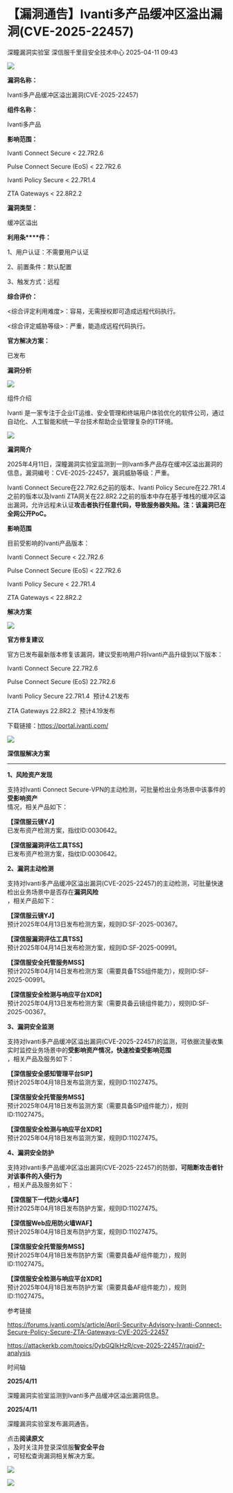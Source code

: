 #  【漏洞通告】Ivanti多产品缓冲区溢出漏洞(CVE-2025-22457)   
深瞳漏洞实验室  深信服千里目安全技术中心   2025-04-11 09:43  
  
![](https://mmbiz.qpic.cn/mmbiz_gif/w8NHw6tcQ5zSORAjezlCoN93G9pHZpQgv8Z7RtkHgZFwQDMCkhMck4odYGtdmYayvWsA66jUD5icR1awnp3yIlA/640?wx_fmt=gif&from=appmsg "")  
  
**漏洞名称：**  
  
Ivanti多产品缓冲区溢出漏洞(CVE-2025-22457)  
  
**组件名称：**  
  
Ivanti多产品  
  
**影响范围：**  
  
Ivanti Connect Secure < 22.7R2.6  
  
Pulse Connect Secure (EoS) < 22.7R2.6  
  
Ivanti Policy Secure < 22.7R1.4  
  
ZTA Gateways < 22.8R2.2  
  
**漏洞类型：**  
  
缓冲区溢出  
  
**利用条****件：**  
  
1、用户认证：不需要用户认证  
  
2、前置条件：默认配置  
  
3、触发方式：远程  
  
**综合评价：**  
  
<综合评定利用难度>：容易，无需授权即可造成远程代码执行。  
  
<综合评定威胁等级>：严重，能造成远程代码执行。  
  
**官方解决方案：**  
  
已发布  
  
  
  
  
**漏洞分析**  
  
![](https://mmbiz.qpic.cn/mmbiz_gif/w8NHw6tcQ5zSORAjezlCoN93G9pHZpQgKU1tVgAxj3qRO43Xh8Lxc0n2jh8M6ztWZCiaafhq14b2wvyBMJVztCQ/640?wx_fmt=gif&from=appmsg "")  
  
组件介绍  
  
Ivanti 是一家专注于企业IT运维、安全管理和终端用户体验优化的软件公司，通过自动化、人工智能和统一平台技术帮助企业管理复杂的IT环境。  
  
![](https://mmbiz.qpic.cn/mmbiz_gif/w8NHw6tcQ5zSORAjezlCoN93G9pHZpQgKU1tVgAxj3qRO43Xh8Lxc0n2jh8M6ztWZCiaafhq14b2wvyBMJVztCQ/640?wx_fmt=gif&from=appmsg "")  
  
**漏洞简介**  
  
  
2025年4月11日，深瞳漏洞实验室监测到一则Ivanti多产品存在缓冲区溢出漏洞的信息，漏洞编号：CVE-2025-22457，漏洞威胁等级：严重。  
  
Ivanti Connect Secure在22.7R2.6之前的版本、Ivanti Policy Secure在22.7R1.4之前的版本以及Ivanti ZTA网关在22.8R2.2之前的版本中存在基于堆栈的缓冲区溢出漏洞，允许远程未认证**攻击者执行任意代码，导致服务器失陷。注：该漏洞已在全网公开PoC。**  
  
  
**影响范围**  
  
目前受影响的Ivanti产品版本：  
  
Ivanti Connect Secure < 22.7R2.6  
  
Pulse Connect Secure (EoS) < 22.7R2.6  
  
Ivanti Policy Secure < 22.7R1.4  
  
ZTA Gateways < 22.8R2.2  
  
  
**解决方案**  
  
![](https://mmbiz.qpic.cn/mmbiz_gif/w8NHw6tcQ5zSORAjezlCoN93G9pHZpQgKU1tVgAxj3qRO43Xh8Lxc0n2jh8M6ztWZCiaafhq14b2wvyBMJVztCQ/640?wx_fmt=gif&from=appmsg "")  
  
**官方修复建议**  
  
  
官方已发布最新版本修复该漏洞，建议受影响用户将Ivanti产品升级到以下版本：  
  
Ivanti Connect Secure 22.7R2.6  
  
Pulse Connect Secure (EoS) 22.7R2.6  
  
Ivanti Policy Secure 22.7R1.4  预计4.21发布  
  
ZTA Gateways 22.8R2.2  预计4.19发布  
  
下载链接：https://portal.ivanti.com/  
  
![](https://mmbiz.qpic.cn/mmbiz_gif/w8NHw6tcQ5zSORAjezlCoN93G9pHZpQgKU1tVgAxj3qRO43Xh8Lxc0n2jh8M6ztWZCiaafhq14b2wvyBMJVztCQ/640?wx_fmt=gif&from=appmsg "")  
  
**深信服解决方案**  
  
****  
**1、风险资产发现**  
  
支持对Ivanti Connect Secure-VPN的主动检测，可批量检出业务场景中该事件的**受影响资产**  
情况，相关产品如下：  
  
**【深信服云镜YJ】**  
已发布资产检测方案，指纹ID:0030642。  
  
**【深信服漏洞评估工具TSS】**  
已发布资产检测方案，指纹ID:0030642。  
  
**2、漏洞主动检测**  
  
支持对Ivanti多产品缓冲区溢出漏洞(CVE-2025-22457)的主动检测，可批量快速检出业务场景中是否存在**漏洞风险**  
，相关产品如下：  
  
**【深信服云镜YJ】**  
预计2025年04月13日发布检测方案，规则ID:SF-2025-00367。  
  
**【深信服漏洞评估工具TSS】**  
预计2025年04月14日发布检测方案，规则ID:SF-2025-00991。  
  
**【深信服安全托管服务MSS】**  
预计2025年04月14日发布检测方案（需要具备TSS组件能力），规则ID:SF-2025-00991。  
  
**【深信服安全检测与响应平台XDR】**  
预计2025年04月13日发布检测方案（需要具备云镜组件能力），规则ID:SF-2025-00367。  
  
**3、漏洞安全监测**  
  
支持对Ivanti多产品缓冲区溢出漏洞(CVE-2025-22457)的监测，可依据流量收集实时监控业务场景中的**受影响资产情况，快速检查受影响范围**  
，相关产品及服务如下：  
  
**【深信服安全感知管理平台SIP】**  
预计2025年04月18日发布监测方案，规则ID:11027475。  
  
**【深信服安全托管服务MSS】**  
预计2025年04月18日发布监测方案（需要具备SIP组件能力），规则ID:11027475。  
  
**【深信服安全检测与响应平台XDR】**  
预计2025年04月18日发布监测方案，规则ID:11027475。  
  
**4、漏洞安全防护**  
  
支持对Ivanti多产品缓冲区溢出漏洞(CVE-2025-22457)的防御，**可阻断攻击者针对该事件的入侵行为**  
，相关产品及服务如下：  
  
**【深信服下一代防火墙AF】**  
预计2025年04月18日发布防护方案，规则ID:11027475。  
  
**【深信服Web应用防火墙WAF】**  
预计2025年04月18日发布防护方案，规则ID:11027475。  
  
**【深信服安全托管服务MSS】**  
预计2025年04月18日发布防护方案（需要具备AF组件能力），规则ID:11027475。  
  
**【深信服安全检测与响应平台XDR】**  
预计2025年04月18日发布防护方案（需要具备AF组件能力），规则ID:11027475。  
  
  
参考链接  
  
  
https://forums.ivanti.com/s/article/April-Security-Advisory-Ivanti-Connect-Secure-Policy-Secure-ZTA-Gateways-CVE-2025-22457  
  
https://attackerkb.com/topics/0ybGQIkHzR/cve-2025-22457/rapid7-analysis  
  
  
时间轴  
  
  
  
**2025/4/11**  
  
深瞳漏洞实验室监测到Ivanti多产品缓冲区溢出漏洞信息。  
  
  
**2025/4/11**  
  
深瞳漏洞实验室发布漏洞通告。  
  
  
点击**阅读原文**  
，及时关注并登录深信服**智安全平台**  
，可轻松查询漏洞相关解决方案。  
  
![](https://mmbiz.qpic.cn/mmbiz_png/w8NHw6tcQ5zSORAjezlCoN93G9pHZpQgvA0Ohocof3djwQ6JKKxu4uR3thRBrwQ7HvLXjXdxXGeCFDk8G9p2Hw/640?wx_fmt=png&from=appmsg "")  
  
  
![](https://mmbiz.qpic.cn/mmbiz_jpg/w8NHw6tcQ5zvcIHbwGGYKbqDVYsVKzNNia1jYtHf49C7133AlDXAgex2W4lFvpia56tjQQDkiauNBrl08YbxqG01A/640?wx_fmt=jpeg&from=appmsg "")  
  
  
